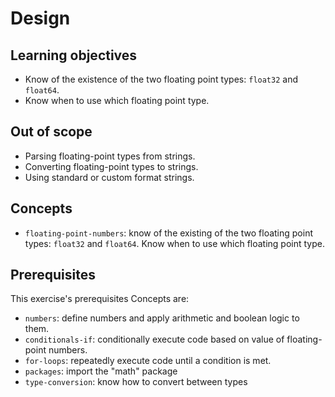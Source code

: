 # Design

## Learning objectives

- Know of the existence of the two floating point types: `float32` and `float64`.
- Know when to use which floating point type.

## Out of scope

- Parsing floating-point types from strings.
- Converting floating-point types to strings.
- Using standard or custom format strings.

## Concepts

- `floating-point-numbers`: know of the existing of the two floating point types: `float32` and `float64`.
  Know when to use which floating point type.

## Prerequisites

This exercise's prerequisites Concepts are:

- `numbers`: define numbers and apply arithmetic and boolean logic to them.
- `conditionals-if`: conditionally execute code based on value of floating-point numbers.
- `for-loops`: repeatedly execute code until a condition is met.
- `packages`: import the "math" package
- `type-conversion`: know how to convert between types
